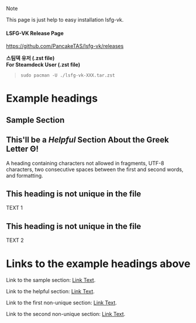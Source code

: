 >[!NOTE]
> This page is just help to easy installation lsfg-vk.


   

#### LSFG-VK Release Page
<https://github.com/PancakeTAS/lsfg-vk/releases>


**스팀덱 유저 (.zst file)**   
**For Steamdeck User (.zst file)**
> ```
> sudo pacman -U ./lsfg-vk-XXX.tar.zst
> ```


# Example headings

## Sample Section

## This'll be a _Helpful_ Section About the Greek Letter Θ!
A heading containing characters not allowed in fragments, UTF-8 characters, two consecutive spaces between the first and second words, and formatting.

## This heading is not unique in the file

TEXT 1

## This heading is not unique in the file

TEXT 2

# Links to the example headings above

Link to the sample section: [Link Text](#sample-section).

Link to the helpful section: [Link Text](#thisll-be-a-helpful-section-about-the-greek-letter-Θ).

Link to the first non-unique section: [Link Text](#this-heading-is-not-unique-in-the-file).

Link to the second non-unique section: [Link Text](#this-heading-is-not-unique-in-the-file-1).
